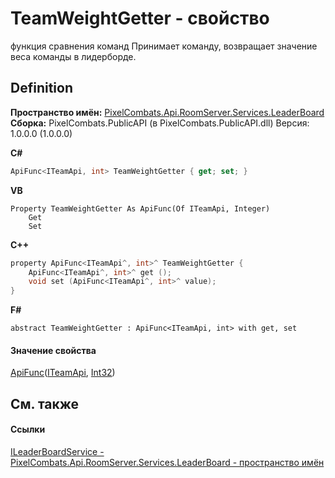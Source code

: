 # TeamWeightGetter - свойство


функция сравнения команд 
Принимает команду, возвращает значение веса команды в лидерборде.




## Definition
**Пространство имён:** <a href="053da073-28ae-6a88-816e-7b3ca7400c53">PixelCombats.Api.RoomServer.Services.LeaderBoard</a>  
**Сборка:** PixelCombats.PublicAPI (в PixelCombats.PublicAPI.dll) Версия: 1.0.0.0 (1.0.0.0)

**C#**
``` C#
ApiFunc<ITeamApi, int> TeamWeightGetter { get; set; }
```
**VB**
``` VB
Property TeamWeightGetter As ApiFunc(Of ITeamApi, Integer)
	Get
	Set
```
**C++**
``` C++
property ApiFunc<ITeamApi^, int>^ TeamWeightGetter {
	ApiFunc<ITeamApi^, int>^ get ();
	void set (ApiFunc<ITeamApi^, int>^ value);
}
```
**F#**
``` F#
abstract TeamWeightGetter : ApiFunc<ITeamApi, int> with get, set
```



#### Значение свойства
<a href="382ff94b-e4a2-4643-af3c-b7f82b45e58e">ApiFunc</a>(<a href="a3487b23-3eb6-2d7d-d40d-3390ab0d53dc">ITeamApi</a>, <a href="https://learn.microsoft.com/dotnet/api/system.int32" target="_blank" rel="noopener noreferrer">Int32</a>)

## См. также


#### Ссылки
<a href="1f1e1255-2064-2e55-6151-d2b3377393cc">ILeaderBoardService - </a>  
<a href="053da073-28ae-6a88-816e-7b3ca7400c53">PixelCombats.Api.RoomServer.Services.LeaderBoard - пространство имён</a>  

